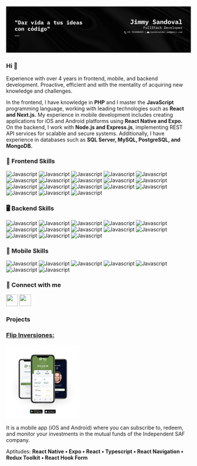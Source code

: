 ![Banner](https://raw.githubusercontent.com/jsandev/jsandev/main/banner.png)

### Hi 👋

Experience with over 4 years in frontend, mobile, and backend development. Proactive, efficient and with the mentality of acquiring new knowledge and challenges.

In the frontend, I have knowledge in **PHP** and I master the **JavaScript** programming language, working with leading technologies such as **React and Next.js.** My experience in mobile development includes creating applications for iOS and Android platforms using **React Native and Expo.** On the backend, I work with **Node.js and Express.js**, implementing REST API services for scalable and secure systems. Additionally, I have experience in databases such as **SQL Server, MySQL, PostgreSQL, and MongoDB.**

### 🤩 Frontend Skills
<div>
  <img src="https://raw.githubusercontent.com/danielcranney/readme-generator/main/public/icons/skills/html5-colored.svg" width="36" height="36" alt="Javascript" />
  <img src="https://raw.githubusercontent.com/danielcranney/readme-generator/main/public/icons/skills/css3-colored.svg" width="36" height="36" alt="Javascript" />
  <img src="https://cdn.svgporn.com/logos/sass.svg" width="36" height="36" alt="Javascript" />
  <img src="https://cdn.svgporn.com/logos/javascript.svg" width="36" height="36" alt="Javascript" />
  <img src="https://cdn.svgporn.com/logos/typescript-icon.svg" width="36" height="36" alt="Javascript" />
  <img src="https://cdn.svgporn.com/logos/php.svg" width="36" height="36" alt="Javascript" />
  <img src="https://cdn.svgporn.com/logos/astro-icon.svg" width="36" height="36" alt="Javascript" />
  <img src="https://cdn.svgporn.com/logos/react.svg" width="36" height="36" alt="Javascript" />
  <img src="https://cdn.svgporn.com/logos/nextjs-icon.svg" width="36" height="36" alt="Javascript" />
  <img src="https://cdn.svgporn.com/logos/tailwindcss-icon.svg" width="36" height="36" alt="Javascript" />
  <img src="https://cdn.svgporn.com/logos/bootstrap.svg" width="36" height="36" alt="Javascript" />
  <img src="https://cdn.svgporn.com/logos/firebase.svg" width="36" height="36" alt="Javascript" />
  <img src="https://cdn.svgporn.com/logos/redux.svg" width="36" height="36" alt="Javascript" />
  <img src="https://cdn.svgporn.com/logos/react-router.svg" width="36" height="36" alt="Javascript" />
  <img src="https://cdn.svgporn.com/logos/reactivex.svg" width="36" height="36" alt="Javascript" />
  <img src="https://cdn.svgporn.com/logos/storybook-icon.svg" width="36" height="36" alt="Javascript" />
  <img src="https://cdn.svgporn.com/logos/apollostack.svg" width="36" height="36" alt="Javascript" />
  <img src="https://cdn.svgporn.com/logos/testing-library.svg" width="36" height="36" alt="Javascript" />
</div>

### 🖥️ Backend Skills
<div>
  <img src="https://cdn.svgporn.com/logos/nodejs.svg" width="36" height="36" alt="Javascript" />
  <img src="https://cdn.svgporn.com/logos/express.svg" width="36" height="36" alt="Javascript" />
  <img src="https://cdn.svgporn.com/logos/webrtc.svg" width="36" height="36" alt="Javascript" />
  <img src="https://cdn.svgporn.com/logos/google-cloud.svg" width="36" height="36" alt="Javascript" />
  <img src="https://cdn.svgporn.com/logos/aws.svg" width="36" height="36" alt="Javascript" />
  <img src="https://cdn.svgporn.com/logos/mysql.svg" width="36" height="36" alt="Javascript" />
  <img src="https://cdn.svgporn.com/logos/mongodb.svg" width="36" height="36" alt="Javascript" />
  <img src="https://cdn-icons-png.flaticon.com/512/5968/5968364.png" width="36" height="36" alt="Javascript" />
  <img src="https://cdn.svgporn.com/logos/stripe.svg" width="36" height="36" alt="Javascript" />
  <img src="https://cdn.svgporn.com/logos/socket.io.svg" width="36" height="36" alt="Javascript" />
  <img src="https://cdn.svgporn.com/logos/graphql.svg" width="36" height="36" alt="Javascript" />
  <img src="https://cdn.svgporn.com/logos/jwt-icon.svg" width="36" height="36" alt="Javascript" />
  <img src="https://cdn.svgporn.com/logos/swagger.svg" width="36" height="36" alt="Javascript" />
</div>

### 📱 Mobile Skills
<div>
  <img src="https://luminfire.com/wp-content/uploads/2017/12/React_Native_Logo.png" width="180" height="36" alt="Javascript" />  
  <img src="https://cdn.svgporn.com/logos/expo.svg" width="36" height="36" alt="Javascript" />
  <img src="https://cdn.svgporn.com/logos/javascript.svg" width="36" height="36" alt="Javascript" />
  <img src="https://cdn.svgporn.com/logos/typescript-icon.svg" width="36" height="36" alt="Javascript" />
  <img src="https://cdn.svgporn.com/logos/react.svg" width="36" height="36" alt="Javascript" />
  <img src="https://cdn.svgporn.com/logos/redux.svg" width="36" height="36" alt="Javascript" />
  <img src="https://reactnavigation.org/img/spiro.svg" width="36" height="36" alt="Javascript" />
</div>


### 🤙 Connect with me

<a href="https://www.linkedin.com/in/jimmysandovalramirez" target="_blank" rel="noreferrer"><img src="https://raw.githubusercontent.com/danielcranney/readme-generator/main/public/icons/socials/linkedin.svg" width="32" height="32" /></a>
<a href="https://www.twitter.com/iam_sam0610" target="_blank" rel="noreferrer"><img src="https://raw.githubusercontent.com/danielcranney/readme-generator/main/public/icons/socials/twitter.svg" width="32" height="32" /></a>

### Projects

### <a style="font-style: underline" href="https://flipinversiones.com/" target="_blank" rel="noreferrer">Flip Inversiones:</a>

<a href="https://flipinversiones.com/" target="_blank" rel="noreferrer"><img src="https://raw.githubusercontent.com/jsandev/jsandev/main/flip.png" width="200" /> </a>

It is a mobile app (iOS and Android) where you can subscribe to, redeem, and monitor your investments in the mutual funds of the Independent SAF company.

Aptitudes: **React Native • Expo • React • Typescript • React Navigation • Redux Toolkit • React Hook Form**

